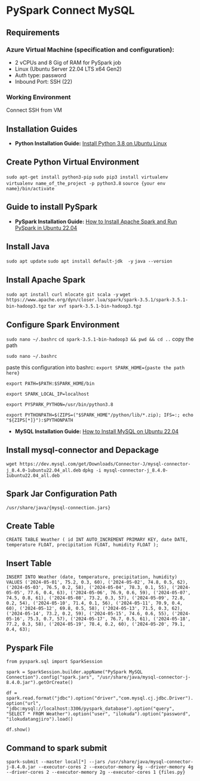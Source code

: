 # PySpark Connect MySQL

## Requirements

### Azure Virtual Machine (specification and configuration):
- 2 vCPUs and 8 Gig of RAM for PySpark job
- Linux (Ubuntu Server 22.04 LTS x64 Gen2) 
- Auth type: password
- Inbound Port: SSH (22)

### Working Environment
Connect SSH from VM

## Installation Guides

- **Python Installation Guide:** [Install Python 3.8 on Ubuntu Linux](https://www.linuxcapable.com/install-python-3-8-on-ubuntu-linux/)

## Create Python Virtual Environment
`sudo apt-get install python3-pip`
`sudo pip3 install virtualenv`
`virtualenv name_of_the_project -p python3.8`
`source {your env name}/bin/activate`

## Guide to install PySpark
- **PySpark Installation Guide:** [How to Install Apache Spark and Run PySpark in Ubuntu 22.04](https://dev.to/kinyungu_denis/to-install-apache-spark-and-run-pyspark-in-ubuntu-2204-4i79)

## Install Java
`sudo apt update`
`sudo apt install default-jdk  -y`
`java --version`

## Install Apache Spark
`sudo apt install curl mlocate git scala -y`
`wget https://www.apache.org/dyn/closer.lua/spark/spark-3.5.1/spark-3.5.1-bin-hadoop3.tgz`
`tar xvf spark-3.5.1-bin-hadoop3.tgz`

## Configure Spark Environment
`sudo nano ~/.bashrc`
`cd spark-3.5.1-bin-hadoop3 && pwd && cd ..`
copy the path

`sudo nano ~/.bashrc`

paste this configuration into bashrc:
`export SPARK_HOME={paste the path here}`

`export PATH=$PATH:$SPARK_HOME/bin`

`export SPARK_LOCAL_IP=localhost`

`export PYSPARK_PYTHON=/usr/bin/python3.8`

`export PYTHONPATH=$(ZIPS=("$SPARK_HOME"/python/lib/*.zip); IFS=:; echo "${ZIPS[*]}"):$PYTHONPATH`

- **MySQL Installation Guide:** [How to Install MySQL on Ubuntu 22.04](https://phoenixnap.com/kb/install-mysql-ubuntu-22-04)

## Install mysql-connector and Depackage
`wget https://dev.mysql.com/get/Downloads/Connector-J/mysql-connector-j_8.4.0-1ubuntu22.04_all.deb`
`dpkg -i mysql-connector-j_8.4.0-1ubuntu22.04_all.deb`

## Spark Jar Configuration Path
`/usr/share/java/{mysql-connection.jars}`

## Create Table
`CREATE TABLE Weather (
    id INT AUTO_INCREMENT PRIMARY KEY,
    date DATE,
    temperature FLOAT,
    precipitation FLOAT,
    humidity FLOAT
);`

## Insert Table
`INSERT INTO Weather (date, temperature, precipitation, humidity) VALUES
('2024-05-01', 75.2, 0.3, 60),
('2024-05-02', 74.8, 0.5, 62),
('2024-05-03', 76.5, 0.2, 58),
('2024-05-04', 78.3, 0.1, 55),
('2024-05-05', 77.6, 0.4, 63),
('2024-05-06', 76.9, 0.6, 59),
('2024-05-07', 74.5, 0.8, 61),
('2024-05-08', 73.2, 0.3, 57),
('2024-05-09', 72.8, 0.2, 54),
('2024-05-10', 71.4, 0.1, 56),
('2024-05-11', 70.9, 0.4, 60),
('2024-05-12', 69.8, 0.5, 58),
('2024-05-13', 71.5, 0.3, 62),
('2024-05-14', 73.2, 0.2, 59),
('2024-05-15', 74.6, 0.6, 55),
('2024-05-16', 75.3, 0.7, 57),
('2024-05-17', 76.7, 0.5, 61),
('2024-05-18', 77.2, 0.3, 58),
('2024-05-19', 78.4, 0.2, 60),
('2024-05-20', 79.1, 0.4, 63);
`


## Pyspark File
`from pyspark.sql import SparkSession`

`spark = SparkSession.builder.appName("PySpark MySQL Connection").config("spark.jars", "/usr/share/java/mysql-connector-j-8.4.0.jar").getOrCreate()`

`df = spark.read.format("jdbc").option("driver","com.mysql.cj.jdbc.Driver").option("url", "jdbc:mysql://localhost:3306/pyspark_database").option("query", "SELECT * FROM Weather").option("user", "ilokuda").option("password", "ilokudatangjiro").load()`

`df.show()`

## Command to spark submit
`spark-submit --master local[*] --jars /usr/share/java/mysql-connector-j-8.4.0.jar --executor-cores 2 --executor-memory 4g --driver-memory 4g --driver-cores 2 --executor-memory 2g --executor-cores 1 {files.py}`



